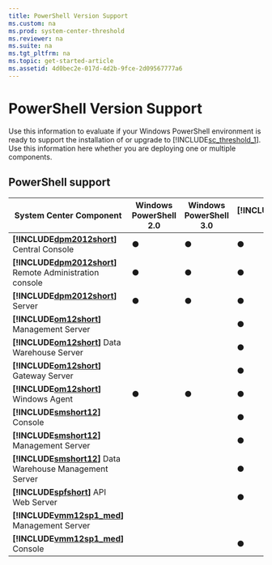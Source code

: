 ```yaml
---
title: PowerShell Version Support
ms.custom: na
ms.prod: system-center-threshold
ms.reviewer: na
ms.suite: na
ms.tgt_pltfrm: na
ms.topic: get-started-article
ms.assetid: 4d0bec2e-017d-4d2b-9fce-2d09567777a6
---
```

# PowerShell Version Support
Use this information to evaluate if your Windows PowerShell environment is ready to support the installation of or upgrade to [!INCLUDE[sc_threshold_1](../Token/sc_threshold_1_md.md)]. Use this information here whether you are deploying one or multiple components.

## PowerShell support

|System Center Component|Windows PowerShell 2.0|Windows PowerShell 3.0|[!INCLUDE[wps_2](../Token/wps_2_md.md)] 4.0|[!INCLUDE[wps_2](../Token/wps_2_md.md)] 5.0|
|---------------------------|--------------------------|--------------------------|-----------------------------------------------|-----------------------------------------------|
|**[!INCLUDE[dpm2012short](../Token/dpm2012short_md.md)]** Central Console|●|●|●|●|
|**[!INCLUDE[dpm2012short](../Token/dpm2012short_md.md)]** Remote Administration console|●|●|●|●|
|**[!INCLUDE[dpm2012short](../Token/dpm2012short_md.md)]** Server|●|●|●|●|
|**[!INCLUDE[om12short](../Token/om12short_md.md)]** Management Server|||●|●|
|**[!INCLUDE[om12short](../Token/om12short_md.md)]** Data Warehouse Server|||●|●|
|**[!INCLUDE[om12short](../Token/om12short_md.md)]** Gateway Server|||●|●|
|**[!INCLUDE[om12short](../Token/om12short_md.md)]** Windows Agent|●|●|●|●|
|**[!INCLUDE[smshort12](../Token/smshort12_md.md)]** Console|||●|●|
|**[!INCLUDE[smshort12](../Token/smshort12_md.md)]** Management Server|||●|●|
|**[!INCLUDE[smshort12](../Token/smshort12_md.md)]** Data Warehouse Management Server|||●|●|
|**[!INCLUDE[spfshort](../Token/spfshort_md.md)]** API Web Server|||●|●|
|**[!INCLUDE[vmm12sp1_med](../Token/vmm12sp1_med_md.md)]** Management Server||||●|
|**[!INCLUDE[vmm12sp1_med](../Token/vmm12sp1_med_md.md)]** Console|||●|●|

